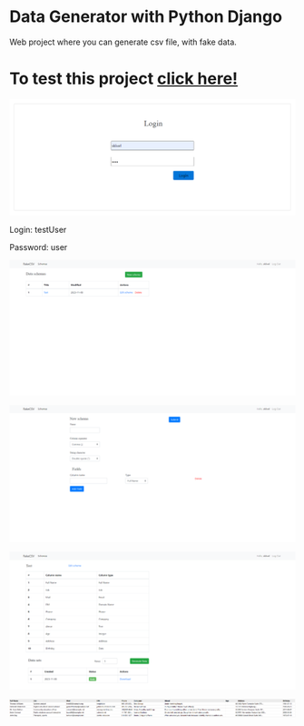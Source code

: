 # Data Generator with Python Django

Web project where you can generate csv file, with fake data.

# To test this project [click here!](https://skivel.pythonanywhere.com/)

![alt text](https://github.com/Skivel/Data_Generator/blob/master/README%20IMG/1.png)

Login: testUser

Password: user

![alt text](https://github.com/Skivel/Data_Generator/blob/master/README%20IMG/2.png)

![alt text](https://github.com/Skivel/Data_Generator/blob/master/README%20IMG/3.png)

![alt text](https://github.com/Skivel/Data_Generator/blob/master/README%20IMG/4.png)

![alt text](https://github.com/Skivel/Data_Generator/blob/master/README%20IMG/5.png)
